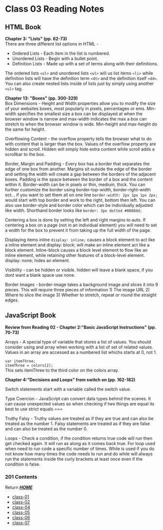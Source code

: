 # Class 03 Reading Notes

## HTML Book

**Chapter 3: "Lists" (pp. 62-73)**    
There are three different list options in HTML -    
* Ordered Lists - Each item in the list is numbered.   
* Unordered Lists - Begin with a bullet point.   
* Definition Lists - Made up with a set of terms along with their definitions.

The ordered lists `<ol>` and unordered lists `<ul>` will us list items `<li>` while definition lists will have the definition term `<dt>` and the definition itself `<dd>`. You can also create nested lists inside of lists just by simply using another `<ul>` tag. 

**Chapter 13: "Boxes" (pp. 300-329)**   
Box Dimensions - Height and Width properties allow you to modify the size of your websites boxes, most popularly in pixels, percentages or ems. Min-width specifies the smallest size a box can be displayed at when the browser window is narrow and max-width indicates the max a box can stretch to when the browser window is wide. Min-height and max-height do the same for height. 

Overflowing Content - the overflow property tells the browser what to do with content that is larger than the box. Values of the overflow property are hidden and scroll. Hidden will simply hide extra content while scroll adds a scrollbar to the box. 

Border, Margin and Padding - Every box has a border that separates the edge of one box from another. Margins sit outside the edge of the border and setting the width will create a gap between the borders of the adjacent boxes. Padding is the space between the border of a box and the content within it. Border-width can be in pixels or thin, medium, thick. You can further customize the border using border-top-width, border-right-width ect... if you want to set them all on one line `border-width: 2px 1px 1px 2px;` would start with top border and work to the right, bottom then left. You can also use border-style and border color which can be individually adjusted like width. Shorthand border looks like `border: 3px dotted #0088dd;`

Centering a box is done by setting the left and right margins to auto. If centering a box on a page (not in an individual element) you will need to set a width for the box to prevent it from taking up the full width of the page. 

Displaying items inline `display: inline;` causes a block element to act like a inline element and display: block; will make an inline element act like a block element. Inline-block causes a block level element to flow like an inline element, while retaining other features of a block-level element. display: none; hides an element. 

Visibility - can be hidden or visible. hidden will leave a blank space, if you dont want a blank space use none. 

Border Images - border-image takes a background image and slices it into 9 pieces. This will require three pieces of information 1) The image URL 2) Where to slice the image 3) Whether to stretch, repeat or round the straight edges. 

## JavaScript Book

**Review from Reading 02 - Chapter 2:"Basic JavaScript Instructions" (pp. 70-73)**

Arrays - A special type of variable that stores a list of values. You should consider using and array when working with a list of set of related values. Values in an array are accessed as a numbered list whichs starts at 0, not 1. 

`var itemThree;`   
`itemThree = colors[2];`   
This sets itemThree to the third color on the colors array.

**Chapter 4:"Decisions and Loops" from switch on (pp. 162-182)**

Switch statements start with a variable called the switch value. 

Type Coercion - JavaScript can convert data types behind the scenes. It can cause unexpected values so when checking if two things are equal its best to use strict equals === 

Truthy Falsy - Truthy values are treated as if they are true and can also be treated as the number 1. Falsy statements are treated as if they are false and can also be treated as the number 0. 

Loops - Check a condition, if the condition returns true code will run then get checked again. It will run as along as it comes back true. For loop used when need to run code a specific number of times. While is used if you do not know how many times the code needs to run and do while will always run the statements inside the curly brackets at least once even if the condition is false. 




### **201 Contents**
Return [**_HOME_**](https://DustinHall.github.io/reading-notes)
* [class-01](https://dustinhall.github.io/reading-notes/class-01)
* [class-02](http://dustinhall.github.io/reading-notes/class-02)
* [class-04](http://dustinhall.github.io/reading-notes/class-04)
* [class-05](http://dustinhall.github.io/reading-notes/class-05)
* [class-06](http://dustinhall.github.io/reading-notes/class-06)
* [class-07](http://dustinhall.github.io/reading-notes/class-07)